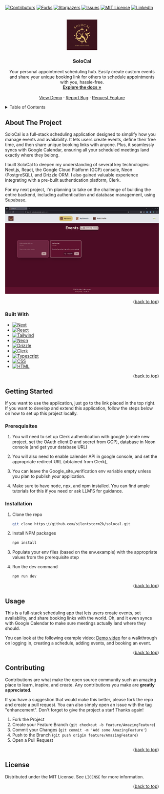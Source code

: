 <!-- Copyright notice for this README.md template -->

<!-- MIT License

Copyright (c) 2021 Othneil Drew

Permission is hereby granted, free of charge, to any person obtaining a copy
of this software and associated documentation files (the "Software"), to deal
in the Software without restriction, including without limitation the rights
to use, copy, modify, merge, publish, distribute, sublicense, and/or sell
copies of the Software, and to permit persons to whom the Software is
furnished to do so, subject to the following conditions:

The above copyright notice and this permission notice shall be included in all
copies or substantial portions of the Software.

THE SOFTWARE IS PROVIDED "AS IS", WITHOUT WARRANTY OF ANY KIND, EXPRESS OR
IMPLIED, INCLUDING BUT NOT LIMITED TO THE WARRANTIES OF MERCHANTABILITY,
FITNESS FOR A PARTICULAR PURPOSE AND NONINFRINGEMENT. IN NO EVENT SHALL THE
AUTHORS OR COPYRIGHT HOLDERS BE LIABLE FOR ANY CLAIM, DAMAGES OR OTHER
LIABILITY, WHETHER IN AN ACTION OF CONTRACT, TORT OR OTHERWISE, ARISING FROM,
OUT OF OR IN CONNECTION WITH THE SOFTWARE OR THE USE OR OTHER DEALINGS IN THE
SOFTWARE. -->

<a name="readme-top"></a>

<!-- PROJECT SHIELDS -->
<!--
*** I'm using markdown "reference style" links for readability.
*** Reference links are enclosed in brackets [ ] instead of parentheses ( ).
*** See the bottom of this document for the declaration of the reference variables
*** for contributors-url, forks-url, etc. This is an optional, concise syntax you may use.
*** https://www.markdownguide.org/basic-syntax/#reference-style-links
-->

[![Contributors][contributors-shield]][contributors-url]
[![Forks][forks-shield]][forks-url]
[![Stargazers][stars-shield]][stars-url]
[![Issues][issues-shield]][issues-url]
[![MIT License][license-shield]][license-url]
[![LinkedIn][linkedin-shield]][linkedin-url]

<!-- PROJECT LOGO -->
<br />
<div align="center">
  <a href="https://github.com/silentstorm2k/solocal">
    <img src="public/assets/fullLogo.png" alt="Logo" width="100" height="100">
  </a>

<h3 align="center">SoloCal</h3>

  <p align="center">
    Your personal appointment scheduling hub. Easily create custom events and share your unique booking link for others to schedule appointments with you, hassle-free.
    <br />
    <a href="https://github.com/silentstorm2k/solocal"><strong>Explore the docs »</strong></a>
    <br />
    <br />
    <a href="https://youtu.be/2xeWPOE9lFI">View Demo</a>
    ·
    <a href="https://github.com/silentstorm2k/solocal/issues">Report Bug</a>
    ·
    <a href="https://github.com/silentstorm2k/solocal/issues">Request Feature</a>
  </p>
</div>

<!-- TABLE OF CONTENTS -->
<details>
  <summary>Table of Contents</summary>
  <ol>
    <li>
      <a href="#about-the-project">About The Project</a>
      <ul>
        <li><a href="#built-with">Built With</a></li>
      </ul>
    </li>
    <li>
      <a href="#getting-started">Getting Started</a>
      <ul>
        <li><a href="#prerequisites">Prerequisites</a></li>
        <li><a href="#installation">Installation</a></li>
      </ul>
    </li>
    <li><a href="#usage">Usage</a></li>
    <li><a href="#contributing">Contributing</a></li>
    <li><a href="#license">License</a></li>
  </ol>
</details>

<!-- ABOUT THE PROJECT -->

## About The Project

SoloCal is a full-stack scheduling application designed to simplify how you manage events and availability. It lets users create events, define their free time, and then share unique booking links with anyone. Plus, it seamlessly syncs with Google Calendar, ensuring all your scheduled meetings land exactly where they belong.

I built SoloCal to deepen my understanding of several key technologies: Next.js, React, the Google Cloud Platform (GCP) console, Neon (PostgreSQL), and Drizzle ORM. I also gained valuable experience integrating with a pre-built authentication platform, Clerk.

For my next project, I'm planning to take on the challenge of building the entire backend, including authentication and database management, using Supabase.

[![SoloCal screenshot][product-screenshot]](https://solocal.onrender.com)

<p align="right">(<a href="#readme-top">back to top</a>)</p>

### Built With

- [![Next][Next.js]][Next-url]
- [![React][React.js]][React-url]
- [![Tailwind][Tailwind-shield]][Tailwind-url]
- [![Neon][Neon-shield]][Neon-url]
- [![Drizzle][Drizzle-shield]][Drizzle-url]
- [![Clerk][Clerk-shield]][Clerk-url]
- [![Typescript][Typescript-shield]][Typescript-url]
- [![CSS][CSS-shield]][CSS-url]
- [![HTML][HTML-shield]][HTML-url]

<p align="right">(<a href="#readme-top">back to top</a>)</p>

<!-- GETTING STARTED -->

## Getting Started

If you want to use the application, just go to the link placed in the top right. If you want to develop and extend this application, follow the steps below on how to set up this project locally.

### Prerequisites

1. You will need to set up Clerk authentication with google (create new project, set the OAuth clientID and secret from GCP), database in Neon console (and get your database URL)

2. You will also need to enable calender API in google console, and set the appropriate redirect URL (obtained from Clerk),

3. You can leave the Google_site_verification env variable empty unless you plan to publish your application.

4. Make sure to have node, npx, and npm installed. You can find ample tutorials for this if you need or ask LLM'S for guidance.

### Installation

1. Clone the repo
   ```sh
   git clone https://github.com/silentstorm2k/solocal.git
   ```
2. Install NPM packages
   ```sh
   npm install
   ```
3. Populate your env files (based on the env.example) with the appropriate values from the prerequisite step

4. Run the dev command
   ```sh
   npm run dev
   ```

<p align="right">(<a href="#readme-top">back to top</a>)</p>

<!-- USAGE EXAMPLES -->

## Usage

This is a full-stack scheduling app that lets users create events, set availability, and share booking links with the world. Oh, and it even syncs with Google Calendar to make sure meetings actually land where they should.

You can look at the following example video: [Demo video](https://youtu.be/2xeWPOE9lFI) for a walkthrough on logging in, creating a schedule, adding events, and booking an event.

<p align="right">(<a href="#readme-top">back to top</a>)</p>

<!-- ROADMAP -->

<!-- CONTRIBUTING -->

## Contributing

Contributions are what make the open source community such an amazing place to learn, inspire, and create. Any contributions you make are **greatly appreciated**.

If you have a suggestion that would make this better, please fork the repo and create a pull request. You can also simply open an issue with the tag "enhancement".
Don't forget to give the project a star! Thanks again!

1. Fork the Project
2. Create your Feature Branch (`git checkout -b feature/AmazingFeature`)
3. Commit your Changes (`git commit -m 'Add some AmazingFeature'`)
4. Push to the Branch (`git push origin feature/AmazingFeature`)
5. Open a Pull Request

<p align="right">(<a href="#readme-top">back to top</a>)</p>

<!-- LICENSE -->

## License

Distributed under the MIT License. See `LICENSE` for more information.

<p align="right">(<a href="#readme-top">back to top</a>)</p>

<!-- CONTACT -->

<!-- MARKDOWN LINKS & IMAGES -->
<!-- https://www.markdownguide.org/basic-syntax/#reference-style-links -->

[contributors-shield]: https://img.shields.io/github/contributors/silentstorm2k/solocal.svg?style=for-the-badge
[contributors-url]: https://github.com/silentstorm2k/solocal/graphs/contributors
[forks-shield]: https://img.shields.io/github/forks/silentstorm2k/solocal.svg?style=for-the-badge
[forks-url]: https://github.com/silentstorm2k/solocal/network/members
[stars-shield]: https://img.shields.io/github/stars/silentstorm2k/solocal.svg?style=for-the-badge
[stars-url]: https://github.com/silentstorm2k/solocal/stargazers
[issues-shield]: https://img.shields.io/github/issues/silentstorm2k/solocal.svg?style=for-the-badge
[issues-url]: https://github.com/silentstorm2k/solocal/issues
[license-shield]: https://img.shields.io/github/license/silentstorm2k/solocal.svg?style=for-the-badge
[license-url]: https://github.com/silentstorm2k/solocal/blob/master/LICENSE
[linkedin-shield]: https://img.shields.io/badge/-LinkedIn-black.svg?style=for-the-badge&logo=linkedin&colorB=555
[linkedin-url]: https://linkedin.com/in/Shiva-Mo
[product-screenshot]: public/assets/product-screenshot.png
[Next.js]: https://img.shields.io/badge/next.js-000000?style=for-the-badge&logo=nextdotjs&logoColor=white
[Next-url]: https://nextjs.org/
[React.js]: https://img.shields.io/badge/React-20232A?style=for-the-badge&logo=react&logoColor=61DAFB
[React-url]: https://reactjs.org/
[Vue.js]: https://img.shields.io/badge/Vue.js-35495E?style=for-the-badge&logo=vuedotjs&logoColor=4FC08D
[Vue-url]: https://vuejs.org/
[Angular.io]: https://img.shields.io/badge/Angular-DD0031?style=for-the-badge&logo=angular&logoColor=white
[Angular-url]: https://angular.io/
[Svelte.dev]: https://img.shields.io/badge/Svelte-4A4A55?style=for-the-badge&logo=svelte&logoColor=FF3E00
[Svelte-url]: https://svelte.dev/
[Laravel.com]: https://img.shields.io/badge/Laravel-FF2D20?style=for-the-badge&logo=laravel&logoColor=white
[Laravel-url]: https://laravel.com
[Bootstrap.com]: https://img.shields.io/badge/Bootstrap-563D7C?style=for-the-badge&logo=bootstrap&logoColor=white
[Bootstrap-url]: https://getbootstrap.com
[JQuery.com]: https://img.shields.io/badge/jQuery-0769AD?style=for-the-badge&logo=jquery&logoColor=white
[JQuery-url]: https://jquery.com
[Typescript-url]: https://www.typescriptlang.org/
[Typescript-shield]: https://shields.io/badge/TypeScript-3178C6?logo=TypeScript&logoColor=FFF&style=flat-square
[CSS-url]: https://developer.mozilla.org/en-US/docs/Learn_web_development/Core/Styling_basics
[CSS-shield]: https://img.shields.io/badge/CSS-239120?&style=for-the-badge&logo=css3&logoColor=white
[HTML-url]: https://developer.mozilla.org/en-US/docs/Web/HTML
[HTML-shield]: https://img.shields.io/badge/HTML-239120?style=for-the-badge&logo=html5&logoColor=white
[JEST-url]: https://jestjs.io/
[JEST-shield]: https://img.shields.io/badge/Jest-323330?style=for-the-badge&logo=Jest&logoColor=white
[Tailwind-shield]: https://img.shields.io/badge/Tailwind%20CSS-06B6D4?logo=tailwindcss&logoColor=fff&style=flat
[Tailwind-url]: https://tailwindcss.com/
[Drizzle-shield]: https://img.shields.io/badge/Drizzle-C5F74F?logo=drizzle&logoColor=000&style=flat
[Drizzle-url]: https://orm.drizzle.team/
[Neon-shield]: https://img.shields.io/badge/NEON-%2366D9C6?style=flat&logo=postgresql&labelColor=66D9C6&logoColor=black
[Neon-url]: https://neon.com/
[Clerk-shield]: https://img.shields.io/badge/Clerk-6C47FF?logo=clerk&logoColor=fff&style=flat
[Clerk-url]: https://clerk.com/
